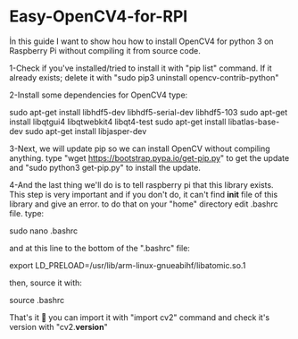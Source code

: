 # Easy-OpenCV4-for-RPI
İn this guide I want to show hou how to install OpenCV4 for python 3 on Raspberry Pi without compiling it from source code.

1-Check if you've installed/tried to install it with "pip list" command.
  If it already exists; delete it with "sudo pip3 uninstall opencv-contrib-python"
  
2-Install some dependencies for OpenCV4
type:

sudo apt-get install libhdf5-dev libhdf5-serial-dev libhdf5-103
sudo apt-get install libqtgui4 libqtwebkit4 libqt4-test
sudo apt-get install libatlas-base-dev
sudo apt-get install libjasper-dev

3-Next, we will update pip so we can install OpenCV without compiling anything.
type "wget https://bootstrap.pypa.io/get-pip.py" to get the update and "sudo python3 get-pip.py" to install the update.

4-And the last thing we'll do is to tell raspberry pi that this library exists. This step is very important and if you don't do, it can't find __init__ file of this library and give an error. to do that on your "home" directory edit .bashrc file.
type:

sudo nano .bashrc

and at this line to the bottom of the ".bashrc" file:

export LD_PRELOAD=/usr/lib/arm-linux-gnueabihf/libatomic.so.1

then, source it with:

source .bashrc

That's it 🥳 you can import it with "import cv2" command and check it's version with "cv2.__version__"




